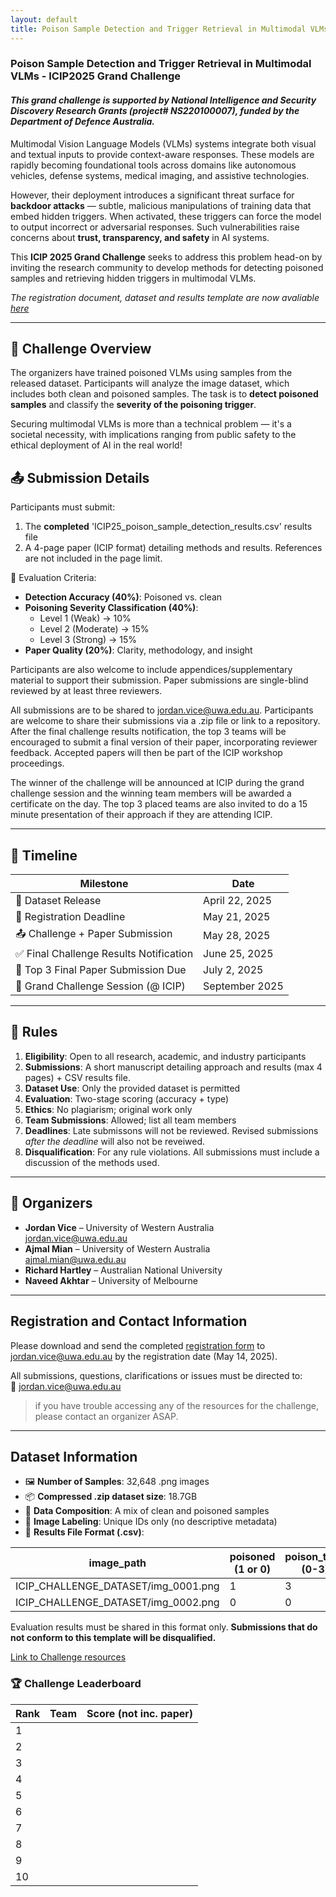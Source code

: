 ```yaml
---
layout: default
title: Poison Sample Detection and Trigger Retrieval in Multimodal VLMs
---
```

### Poison Sample Detection and Trigger Retrieval in Multimodal VLMs - ICIP2025 Grand Challenge
#### *This grand challenge is supported by National Intelligence and Security Discovery Research Grants (project# NS220100007), funded by the Department of Defence Australia.*
Multimodal Vision Language Models (VLMs) systems integrate both visual and textual inputs to provide context-aware responses. These models are rapidly becoming foundational tools across domains like autonomous vehicles, defense systems, medical imaging, and assistive technologies.

However, their deployment introduces a significant threat surface for **backdoor attacks** — subtle, malicious manipulations of training data that embed hidden triggers. When activated, these triggers can force the model to output incorrect or adversarial responses. Such vulnerabilities raise concerns about **trust, transparency, and safety** in AI systems.

This **ICIP 2025 Grand Challenge** seeks to address this problem head-on by inviting the research community to develop methods for detecting poisoned samples and retrieving hidden triggers in multimodal VLMs.

*The registration document, dataset and results template are now avaliable [here](https://drive.google.com/drive/folders/1Qi6X1VSLjnZWDsdQCmOA4jDCLuJdIJhn?usp=sharing)*

---

## 🎯 Challenge Overview
The organizers have trained poisoned VLMs using samples from the released dataset. Participants will analyze the image dataset, which includes both clean and poisoned samples. The task is to **detect poisoned samples** and classify the **severity of the poisoning trigger**.

Securing multimodal VLMs is more than a technical problem — it's a societal necessity, with implications ranging from public safety to the ethical deployment of AI in the real world!

## 📤 Submission Details
Participants must submit:
1. The **completed** 'ICIP25_poison_sample_detection_results.csv' results file
2. A 4-page paper (ICIP format) detailing methods and results. References are not included in the page limit.
   
🧪 Evaluation Criteria:
- **Detection Accuracy (40%)**: Poisoned vs. clean  
- **Poisoning Severity Classification (40%)**:  
  - Level 1 (Weak) → 10%  
  - Level 2 (Moderate) → 15%  
  - Level 3 (Strong) → 15%  
- **Paper Quality (20%)**: Clarity, methodology, and insight

Participants are also welcome to include appendices/supplementary material to support their submission.
Paper submissions are single-blind reviewed by at least three reviewers.

All submissions are to be shared to [jordan.vice@uwa.edu.au](mailto:jordan.vice@uwa.edu.au). Participants are welcome to share their submissions via a .zip file or link to a repository. After the final challenge results notification, the top 3 teams will be encouraged to submit a final version of their paper, incorporating reviewer feedback. Accepted papers will then be part of the ICIP workshop proceedings.

The winner of the challenge will be announced at ICIP during the grand challenge session and the winning team members will be awarded a certificate on the day. The top 3 placed teams are also invited to do a 15 minute presentation of their approach if they are attending ICIP. 

---

## 📅 Timeline

| Milestone | Date |
|---------- |------|
| 📂 Dataset Release | April 22, 2025 |
| 📝 Registration Deadline | May 21, 2025 |
| 📤 Challenge + Paper Submission | May 28, 2025 |
| ✅ Final Challenge Results Notification | June 25, 2025 |
| 📘 Top 3 Final Paper Submission Due | July 2, 2025 |
| 🎤 Grand Challenge Session (@ ICIP) | September 2025 |

---

## 📜 Rules
1. **Eligibility**: Open to all research, academic, and industry participants  
2. **Submissions**: A short manuscript detailing approach and results (max 4 pages) + CSV results file. 
3. **Dataset Use**: Only the provided dataset is permitted  
4. **Evaluation**: Two-stage scoring (accuracy + type)  
5. **Ethics**: No plagiarism; original work only  
6. **Team Submissions**: Allowed; list all team members  
7. **Deadlines**: Late submissons will not be reviewed. Revised submissions *after the deadline* will also not be reveiwed.
8. **Disqualification**: For any rule violations. All submissions must include a discussion of the methods used.
   
---

## 👥 Organizers
- **Jordan Vice** – University of Western Australia  
  [jordan.vice@uwa.edu.au](mailto:jordan.vice@uwa.edu.au)  
- **Ajmal Mian** – University of Western Australia  
  [ajmal.mian@uwa.edu.au](mailto:ajmal.mian@uwa.edu.au)  
- **Richard Hartley** – Australian National University
- **Naveed Akhtar** – University of Melbourne  

---

## Registration and Contact Information
Please download and send the completed [registration form](https://docs.google.com/document/d/1W3ZpanvCPfkeZG_RpOKerkfDMJL508AI/edit?usp=sharing&ouid=105206006994843047704&rtpof=true&sd=true) to [jordan.vice@uwa.edu.au](mailto:jordan.vice@uwa.edu.au) by the registration date (May 14, 2025).

All submissions, questions, clarifications or issues must be directed to:  
📧 [jordan.vice@uwa.edu.au](mailto:jordan.vice@uwa.edu.au)


> if you have trouble accessing any of the resources for the challenge, please contact an organizer ASAP.

---

## Dataset Information
- 🖼️ **Number of Samples**: 32,648 .png images
- 📦 **Compressed .zip dataset size**: 18.7GB
- 🧪 **Data Composition**: A mix of clean and poisoned samples
- 🔀 **Image Labeling**: Unique IDs only (no descriptive metadata)
- 📄 **Results File Format (.csv)**:
  
| image_path                             | poisoned (1 or 0) | poison_type (0-3) |
|------------------------                |-------------------|------------------------|
| ICIP_CHALLENGE_DATASET/img_0001.png    | 1                 | 3                      |
| ICIP_CHALLENGE_DATASET/img_0002.png    | 0                 | 0                      |

Evaluation results must be shared in this format only. **Submissions that do not conform to this template will be disqualified.**


[Link to Challenge resources](https://drive.google.com/drive/folders/1Qi6X1VSLjnZWDsdQCmOA4jDCLuJdIJhn?usp=sharing)


### 🏆 Challenge Leaderboard ###

| Rank    | Team       | Score (not inc. paper) |
|-------- |------------|------------------------|
| 1       |            |                        |
| 2       |            |                        |
| 3       |            |                        |
| 4       |            |                        |
| 5       |            |                        |
| 6       |            |                        |
| 7       |            |                        |
| 8       |            |                        |
| 9       |            |                        |
| 10      |            |                        |
